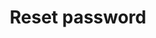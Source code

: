 ---
layout: reset-password/reset-password.liquid
title: Reset password
permalink: /en/reset-password/
---